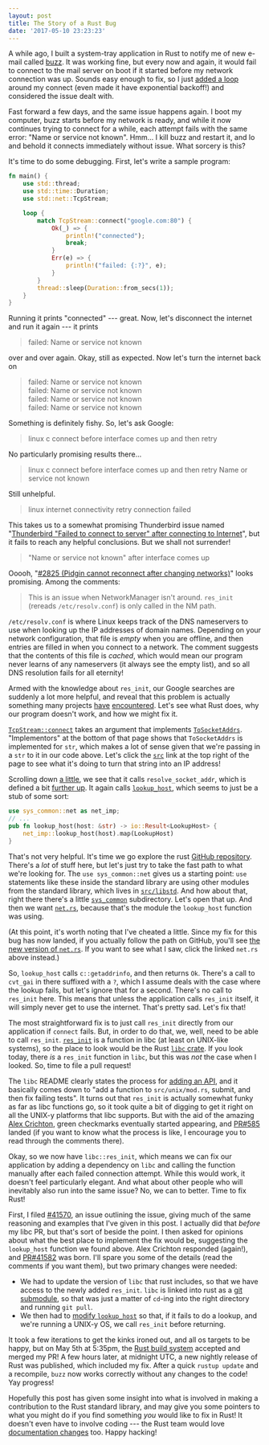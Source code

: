 ```yaml
---
layout: post
title: The Story of a Rust Bug
date: '2017-05-10 23:23:23'
---
```


A while ago, I built a system-tray application in Rust to notify me of
new e-mail called [buzz](https://github.com/jonhoo/buzz). It was working
fine, but every now and again, it would fail to connect to the mail
server on boot if it started before my network connection was up. Sounds
easy enough to fix, so I just [added a loop][add-loop] around my connect
(even made it have exponential backoff!) and considered the issue dealt
with.

Fast forward a few days, and the same issue happens again. I boot my
computer, buzz starts before my network is ready, and while it now
continues trying to connect for a while, each attempt fails with the
same error: "Name or service not known". Hmm… I kill buzz and restart
it, and lo and behold it connects immediately without issue. What
sorcery is this?

It's time to do some debugging. First, let's write a sample program:

```rust
fn main() {
    use std::thread;
    use std::time::Duration;
    use std::net::TcpStream;

    loop {
        match TcpStream::connect("google.com:80") {
            Ok(_) => {
                println!("connected");
                break;
            }
            Err(e) => {
                println!("failed: {:?}", e);
            }
        }
        thread::sleep(Duration::from_secs(1));
    }
}
```

Running it prints "connected" --- great. Now, let's disconnect the
internet and run it again --- it prints

> failed: Name or service not known

over and over again. Okay, still as expected. Now let's turn the
internet back on

> failed: Name or service not known<br />
> failed: Name or service not known<br />
> failed: Name or service not known<br />
> failed: Name or service not known

Something is definitely fishy. So, let's ask Google:

> linux c connect before interface comes up and then retry

No particularly promising results there...

> linux c connect before interface comes up and then retry Name or service not known

Still unhelpful.

> linux internet connectivity retry connection failed

This takes us to a somewhat promising Thunderbird issue named
"[Thunderbird "Failed to connect to server" after connecting to
Internet][tbird]", but it fails to reach any helpful conclusions. But we
shall not surrender!

> "Name or service not known" after interface comes up

Ooooh, "[#2825 (Pidgin cannot reconnect after changing
networks)][pidgin]" looks promising. Among the comments:

> This is an issue when NetworkManager isn't around. `res_init` (rereads
> `/etc/resolv.conf`) is only called in the NM path.

`/etc/resolv.conf` is where Linux keeps track of the DNS nameservers to
use when looking up the IP addresses of domain names. Depending on your
network configuration, that file is *empty* when you are offline, and
then entries are filled in when you connect to a network. The comment
suggests that the contents of this file is *cached*, which would mean
our program never learns of any nameservers (it always see the empty
list), and so all DNS resolution fails for all eternity!

Armed with the knowledge about `res_init`, our Google searches are
suddenly a lot more helpful, and reveal that this problem is actually
something many projects [have][mozilla] [encountered][mongo]. Let's see
what Rust does, why our program doesn't work, and how we might fix it.

[`TcpStream::connect`] takes an argument that implements
[`ToSocketAddrs`]. "Implementors" at the bottom of that page shows that
`ToSocketAddrs` is implemented for `str`, which makes a lot of sense
given that we're passing in a `str` to it in our code above. Let's click
the [`src`] link at the top right of the page to see what it's doing
to turn that string into an IP address!

Scrolling down [a little], we see that it calls `resolve_socket_addr`,
which is defined a bit [further up]. It again calls [`lookup_host`],
which seems to just be a stub of some sort:

```rust
use sys_common::net as net_imp;
// ...
pub fn lookup_host(host: &str) -> io::Result<LookupHost> {
    net_imp::lookup_host(host).map(LookupHost)
}
```

That's not very helpful. It's time we go explore the rust [GitHub
repository][rust]. There's a *lot* of stuff here, but let's just try to
take the fast path to what we're looking for. The `use sys_common::net`
gives us a starting point: `use` statements like these inside the
standard library are using other modules from the standard library,
which lives in [`src/libstd`]. And how about that, right there there's a
little [`sys_common`] subdirectory. Let's open that up. And then we want
[`net.rs`], because that's the module the `lookup_host` function was
using.

(At this point, it's worth noting that I've cheated a little. Since my
fix for this bug has now landed, if you actually follow the path on
GitHub, you'll see [the new version of `net.rs`][fixed]. If you want to
see what I saw, click the linked `net.rs` above instead.)

So, `lookup_host` calls `c::getaddrinfo`, and then returns `Ok`. There's
a call to `cvt_gai` in there suffixed with a `?`, which I assume deals
with the case where the lookup fails, but let's ignore that for a
second. There's no call to `res_init` here. This means that unless the
application calls `res_init` itself, it will simply never get to use the
internet. That's pretty sad. Let's fix that!

The most straightforward fix is to just call `res_init` directly from
our application if `connect` fails. But, in order to do that, we, well,
need to be able to call `res_init`. [`res_init`] is a function in libc
(at least on UNIX-like systems), so the place to look would be the Rust
[`libc` crate]. If you look today, there *is* a `res_init` function in
`libc`, but this was *not* the case when I looked. So, time to file a
pull request!

The `libc` README clearly states the process for [adding an API], and it
basically comes down to "add a function to `src/unix/mod.rs`, submit,
and then fix failing tests". It turns out that `res_init` is actually
somewhat funky as far as libc functions go, so it took quite a bit of
digging to get it right on all the UNIX-y platforms that libc supports.
But with the aid of the amazing [Alex Crichton][alex], green checkmarks
eventually started appearing, and [PR#585] landed (if you want to know
what the process is like, I encourage you to read through the comments
there).

Okay, so we now have `libc::res_init`, which means we can fix our
application by adding a dependency on `libc` and calling the function
manually after each failed connection attempt. While this would work, it
doesn't feel particularly elegant. And what about other people who will
inevitably also run into the same issue? No, we can to better. Time to
fix Rust!

First, I filed [#41570], an issue outlining the issue, giving much of
the same reasoning and examples that I've given in this post. I actually
did that *before* my libc PR, but that's sort of beside the point. I
then asked for opinions about what the best place to implement the fix
would be, suggesting the `lookup_host` function we found above. Alex
Crichton responded (again!), and [PR#41582] was born. I'll spare you
some of the details (read the comments if you want them), but two
primary changes were needed:

 - We had to update the version of `libc` that rust includes, so that we
   have access to the newly added `res_init`. `libc` is linked into rust
   as a [git submodule], so that was just a matter of `cd`-ing into the
   right directory and running `git pull`.
 - We then had to [modify `lookup_host`][mod] so that, if it fails to do
   a lookup, and we're running a UNIX-y OS, we call `res_init` before
   returning.

It took a few iterations to get the kinks ironed out, and all os targets
to be happy, but on May 5th at 5:35pm, the [Rust build system][homu]
accepted and merged my PR! A few hours later, at midnight UTC, a new
nightly release of Rust was published, which included my fix. After a
quick `rustup update` and a recompile, `buzz` now works correctly
without any changes to the code! Yay progress!

Hopefully this post has given some insight into what is involved in
making a contribution to the Rust standard library, and may give you
some pointers to what you might do if you find something *you* would
like to fix in Rust! It doesn't even have to involve coding --- the Rust
team would love [documentation changes] too. Happy hacking!

[add-loop]: https://github.com/jonhoo/buzz/commit/90b1602ad1c2d6a1c3836efb2dfe11d8157c2255#diff-639fbc4ef05b315af92b4d836c31b023R131
[tbird]: https://bugzilla.mozilla.org/show_bug.cgi?id=656072
[pidgin]: https://developer.pidgin.im/ticket/2825
[mozilla]: https://bugzilla.mozilla.org/show_bug.cgi?id=214538
[mongo]: https://jira.mongodb.org/browse/DOCS-5700
[`TcpStream::connect`]: https://doc.rust-lang.org/std/net/struct.TcpStream.html#method.connect
[`ToSocketAddrs`]: https://doc.rust-lang.org/std/net/trait.ToSocketAddrs.html
[`src`]: https://doc.rust-lang.org/src/std/net/addr.rs.html#619-638
[a little]: https://doc.rust-lang.org/src/std/net/addr.rs.html#722-747
[further up]: https://doc.rust-lang.org/src/std/net/addr.rs.html#694
[`lookup_host`]: https://doc.rust-lang.org/std/net/fn.lookup_host.html
[rust]: https://github.com/rust-lang/rust
[`src/libstd`]: https://github.com/rust-lang/rust/tree/master/src/libstd
[`sys_common`]: https://github.com/rust-lang/rust/tree/master/src/libstd/sys_common
[`net.rs`]: https://github.com/rust-lang/rust/blob/4961d724f8d02870087c1912a55378458b0d6a90/src/libstd/sys_common/net.rs#L164-L184
[fixed]: https://github.com/rust-lang/rust/blob/bb8d51c2ebe8d89c9cdcf06a9383d6e974efc5b6/src/libstd/sys_common/net.rs#L164-L197
[`res_init`]: https://linux.die.net/man/3/res_init
[`libc` crate]: https://github.com/rust-lang/libc
[adding an API]: https://github.com/rust-lang/libc#adding-an-api
[alex]: https://github.com/alexcrichton
[PR#585]: https://github.com/rust-lang/libc/pull/585
[#41570]: https://github.com/rust-lang/rust/issues/41570
[PR#41582]: https://github.com/rust-lang/rust/pull/41582
[git submodule]: https://git-scm.com/book/en/v2/Git-Tools-Submodules
[mod]: https://github.com/rust-lang/rust/pull/41582/files#diff-2
[homu]: https://buildbot2.rust-lang.org/homu/queue/all
[documentation changes]: https://github.com/rust-lang/rust/issues/29370
